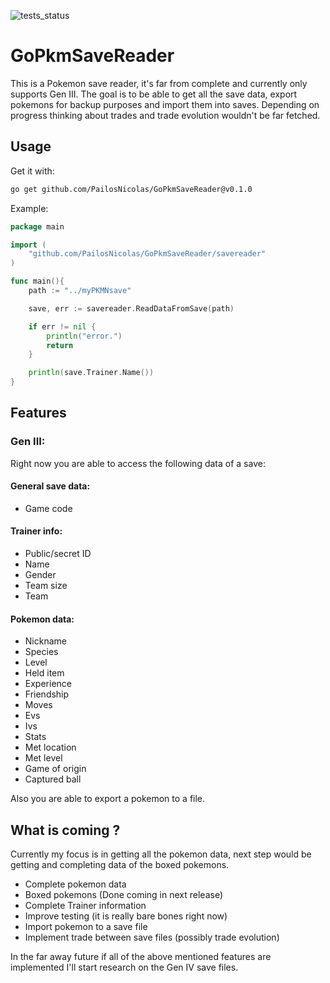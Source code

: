 ![tests_status](https://github.com/PailosNicolas/GoPkmSaveReader/actions/workflows/tests.yml/badge.svg)
# GoPkmSaveReader
This is a Pokemon save reader, it's far from complete and currently only supports Gen III. The goal is to be able to get
all the save data, export pokemons for backup purposes and import them into saves. Depending on progress thinking
about trades and trade evolution wouldn't be far fetched.

## Usage
Get it with:
```bash
go get github.com/PailosNicolas/GoPkmSaveReader@v0.1.0
```

Example:
```go
package main

import (
	"github.com/PailosNicolas/GoPkmSaveReader/savereader"
)

func main(){
	path := "../myPKMNsave"

	save, err := savereader.ReadDataFromSave(path)

	if err != nil {
		println("error.")
		return 
	}

	println(save.Trainer.Name())
}
```

## Features
### Gen III:
Right now you are able to access the following data of a save:
#### General save data:
- Game code
#### Trainer info:
- Public/secret ID
- Name
- Gender
- Team size
- Team
#### Pokemon data:
- Nickname
- Species
- Level
- Held item
- Experience
- Friendship
- Moves
- Evs
- Ivs
- Stats
- Met location
- Met level
- Game of origin
- Captured ball

Also you are able to export a pokemon to a file.

## What is coming ?
Currently my focus is in getting all the pokemon data, next step would be getting and completing data of the boxed pokemons.
- Complete pokemon data
- Boxed pokemons (Done coming in next release)
- Complete Trainer information
- Improve testing (it is really bare bones right now)
- Import pokemon to a save file
- Implement trade between save files (possibly trade evolution)

In the far away future if all of the above mentioned features are implemented I'll start research on the Gen IV save files.
